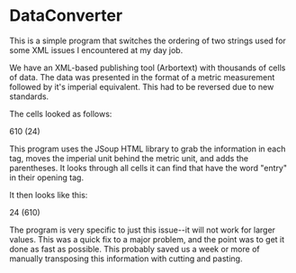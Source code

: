 # DataConverter
This is a simple program that switches the ordering of two strings used for some XML issues I encountered at my 
day job.

We have an XML-based publishing tool (Arbortext) with thousands of cells of data. The data was presented in the 
format of a metric measurement followed by it's imperial equivalent. This had to be reversed due to new standards.

The cells looked as follows:

<entry align="center" colname="COL2">610 (24)</entry>

This program uses the JSoup HTML library to grab the information in each tag, moves the imperial unit behind
the metric unit, and adds the parentheses. It looks through all cells it can find that have the word "entry"
in their opening tag.

It then looks like this: 

<entry align="center" colname="COL2">24 (610)</entry>

The program is very specific to just this issue--it will not work for larger values. This was a quick fix to a
major problem, and the point was to get it done as fast as possible. This probably saved us a week or more of
manually transposing this information with cutting and pasting. 



